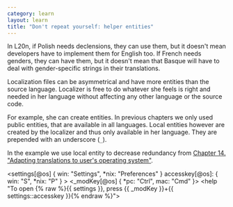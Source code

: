 ```yaml
---
category: learn
layout: learn
title: "Don't repeat yourself: helper entities"
---
```


<section class="clearfix">
  <div class="left">
    <p>In L20n, if Polish needs declensions, they can use them, but it doesn't mean developers have to implement them for English too. If French needs genders, they can have them, but it doesn't mean that Basque will have to deal with gender-specific strings in their translations.</p>
    <p>Localization files can be asymmetrical and have more entities than the source language. Localizer is free to do whatever she feels is right and needed in her language without affecting any other language or the source code.</p>
    <p>For example, she can create entities. In previous chapters we only used public entities, that are available in all languages. Local entities however are created by the localizer and thus only available in her language. They are prepended with an underscore (<code>_</code>).</p>
    <p>In the example we use local entity to decrease redundancy from <a href="{% post_url 2012-07-14-globals-os %}">Chapter 14. "Adapting translations to user's operating system"</a>.</p>
  </div>
  <div class="right">
    <div class="editor sourceEditor height25"
      id="sourceEditor1"
      data-source="sourceEditor1"
      data-output="output1"
    >&lt;settings[@os] {
  win: "Settings",
 *nix: "Preferences"
 }
 accesskey[@os]: {
   win: "S",
  *nix: "P"
 }
&gt;
&lt;_modKey[@os] {
 *pc: "Ctrl",
  mac: "Cmd"
}&gt;
&lt;help "To open {% raw %}{{ settings }}, press {{ _modKey }}+{{ settings::accesskey }}{% endraw %}"&gt;
    </div>
    <dl id="output1">
    </dl>
  </div>
</section>
